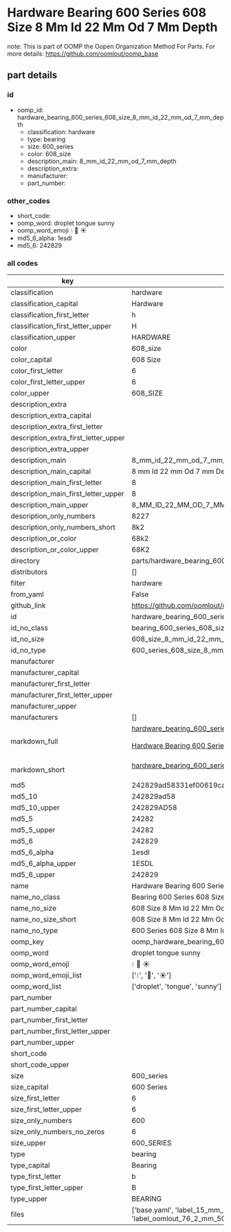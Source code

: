# Hardware Bearing 600 Series 608 Size 8 Mm Id 22 Mm Od 7 Mm Depth  

note: This is part of OOMP the Oopen Organization Method For Parts. For more details: https://github.com/oomlout/oomp_base

##  part details





### id
* oomp_id: hardware_bearing_600_series_608_size_8_mm_id_22_mm_od_7_mm_depth
  * classification: hardware
  * type: bearing
  * size: 600_series
  * color: 608_size
  * description_main: 8_mm_id_22_mm_od_7_mm_depth
  * description_extra: 
  * manufacturer: 
  * part_number: 

### other_codes
* short_code: 
* oomp_word: droplet tongue sunny
* oomp_word_emoji :droplet: :tongue: :sunny:
* md5_6_alpha: 1esdl
* md5_6: 242829

### all codes 
| key | value |  
| --- | --- |  
| classification | hardware |  
| classification_capital | Hardware |  
| classification_first_letter | h |  
| classification_first_letter_upper | H |  
| classification_upper | HARDWARE |  
| color | 608_size |  
| color_capital | 608 Size |  
| color_first_letter | 6 |  
| color_first_letter_upper | 6 |  
| color_upper | 608_SIZE |  
| description_extra |  |  
| description_extra_capital |  |  
| description_extra_first_letter |  |  
| description_extra_first_letter_upper |  |  
| description_extra_upper |  |  
| description_main | 8_mm_id_22_mm_od_7_mm_depth |  
| description_main_capital | 8 mm Id 22 mm Od 7 mm Depth |  
| description_main_first_letter | 8 |  
| description_main_first_letter_upper | 8 |  
| description_main_upper | 8_MM_ID_22_MM_OD_7_MM_DEPTH |  
| description_only_numbers | 8227 |  
| description_only_numbers_short | 8k2 |  
| description_or_color | 68k2 |  
| description_or_color_upper | 68K2 |  
| directory | parts/hardware_bearing_600_series_608_size_8_mm_id_22_mm_od_7_mm_depth |  
| distributors | [] |  
| filter | hardware |  
| from_yaml | False |  
| github_link | https://github.com/oomlout/oomlout_oomp_part_src/tree/main/parts/hardware_bearing_600_series_608_size_8_mm_id_22_mm_od_7_mm_depth/working |  
| id | hardware_bearing_600_series_608_size_8_mm_id_22_mm_od_7_mm_depth |  
| id_no_class | bearing_600_series_608_size_8_mm_id_22_mm_od_7_mm_depth |  
| id_no_size | 608_size_8_mm_id_22_mm_od_7_mm_depth |  
| id_no_type | 600_series_608_size_8_mm_id_22_mm_od_7_mm_depth |  
| manufacturer |  |  
| manufacturer_capital |  |  
| manufacturer_first_letter |  |  
| manufacturer_first_letter_upper |  |  
| manufacturer_upper |  |  
| manufacturers | [] |  
| markdown_full | [hardware_bearing_600_series_608_size_8_mm_id_22_mm_od_7_mm_depth](https://github.com/oomlout/oomlout_oomp_part_src/tree/main/parts/hardware_bearing_600_series_608_size_8_mm_id_22_mm_od_7_mm_depth/working)<br>[](https://github.com/oomlout/oomlout_oomp_part_src/tree/main/parts/hardware_bearing_600_series_608_size_8_mm_id_22_mm_od_7_mm_depth/working)<br>[Hardware Bearing 600 Series 608 Size 8 Mm Id 22 Mm Od 7 Mm Depth](https://github.com/oomlout/oomlout_oomp_part_src/tree/main/parts/hardware_bearing_600_series_608_size_8_mm_id_22_mm_od_7_mm_depth/working)<br><br> |  
| markdown_short | [hardware_bearing_600_series_608_size_8_mm_id_22_mm_od_7_mm_depth](https://github.com/oomlout/oomlout_oomp_part_src/tree/main/parts/hardware_bearing_600_series_608_size_8_mm_id_22_mm_od_7_mm_depth/working)<br><br> |  
| md5 | 242829ad58331ef00619ca18af30cab3 |  
| md5_10 | 242829ad58 |  
| md5_10_upper | 242829AD58 |  
| md5_5 | 24282 |  
| md5_5_upper | 24282 |  
| md5_6 | 242829 |  
| md5_6_alpha | 1esdl |  
| md5_6_alpha_upper | 1ESDL |  
| md5_6_upper | 242829 |  
| name | Hardware Bearing 600 Series 608 Size 8 Mm Id 22 Mm Od 7 Mm Depth |  
| name_no_class | Bearing 600 Series 608 Size 8 Mm Id 22 Mm Od 7 Mm Depth |  
| name_no_size | 608 Size 8 Mm Id 22 Mm Od 7 Mm Depth |  
| name_no_size_short | 608 Size 8 Mm Id 22 Mm Od 7 Mm Depth |  
| name_no_type | 600 Series 608 Size 8 Mm Id 22 Mm Od 7 Mm Depth |  
| oomp_key | oomp_hardware_bearing_600_series_608_size_8_mm_id_22_mm_od_7_mm_depth |  
| oomp_word | droplet tongue sunny |  
| oomp_word_emoji | :droplet: :tongue: :sunny: |  
| oomp_word_emoji_list | [':droplet:', ':tongue:', ':sunny:'] |  
| oomp_word_list | ['droplet', 'tongue', 'sunny'] |  
| part_number |  |  
| part_number_capital |  |  
| part_number_first_letter |  |  
| part_number_first_letter_upper |  |  
| part_number_upper |  |  
| short_code |  |  
| short_code_upper |  |  
| size | 600_series |  
| size_capital | 600 Series |  
| size_first_letter | 6 |  
| size_first_letter_upper | 6 |  
| size_only_numbers | 600 |  
| size_only_numbers_no_zeros | 6 |  
| size_upper | 600_SERIES |  
| type | bearing |  
| type_capital | Bearing |  
| type_first_letter | b |  
| type_first_letter_upper | B |  
| type_upper | BEARING |  
| files | ['base.yaml', 'label_15_mm_30_mm.pdf', 'label_15_mm_30_mm.svg', 'label_76_2_mm_50_8_mm.pdf', 'label_76_2_mm_50_8_mm.svg', 'label_oomlout_76_2_mm_50_8_mm.pdf', 'label_oomlout_76_2_mm_50_8_mm.svg', 'readme.md', 'working.json', 'working.yaml'] |  
